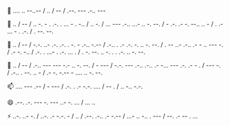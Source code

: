 👋 .... .. --..-- / .. / -- / .--. --- .-.. --- 

👀 .. / -- / .. -. - . .-. . ... - . -.. / .. -. / ... --- .-.. ...- .. -. --. / - .-. .- -. --.. .. - / . .- ... - . .-. / . --. --.

🌱 .. / -- / -.-. ..- .-. .-. . -. - .-.. -.-- / .-.. . .- .-. -. .. -. --. / . -- ..- .-.. .- - .. --- -. / .- -. -.. / .-. . ...- . .-. ... . / . -. --. .. -. . . .-. .. -. --.

💞️ .. / -- / .-.. --- --- -.- .. -. --. / - --- / -.-. --- .-.. .-.. .- -... --- .-. .- - . / --- -. / .-.. . --. .. - / .- -. -.-- - .... .. -. --.

📫 .... --- .-- / - --- / .-. . .- -.-. .... / -- . / .. -.. -.-.

😄 .--. .-. --- -. --- ..- -. ... / ... .. 

⚡ ..-. ..- -. / ..-. .- -.-. - / .. / .--. .-.. .- -.-- / ...- .. -.. . --- / --. .- -- . ... 


